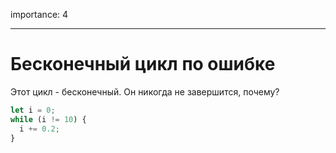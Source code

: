 importance: 4

---

# Бесконечный цикл по ошибке

Этот цикл - бесконечный. Он никогда не завершится, почему?

```js
let i = 0;
while (i != 10) {
  i += 0.2;
}
```

